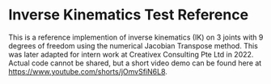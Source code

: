 # Inverse Kinematics Test Reference

This is a reference implemention of inverse kinematics (IK) on 3 joints with 9 degrees of freedom using the numerical Jacobian Transpose method. This was later adapted for intern work at Creativex Consulting Pte Ltd in 2022. Actual code cannot be shared, but a short video demo can be found here at https://www.youtube.com/shorts/jOmvSfiN6L8.
